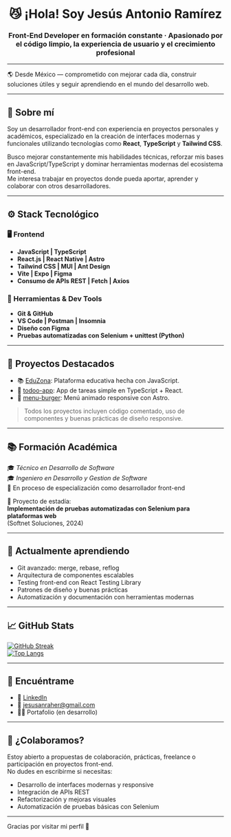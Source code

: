 <h1 align="center">😼 ¡Hola! Soy Jesús Antonio Ramírez</h1>

<h3 align="center">Front-End Developer en formación constante · Apasionado por el código limpio, la experiencia de usuario y el crecimiento profesional</h3>

---

🌎 Desde México — comprometido con mejorar cada día, construir soluciones útiles y seguir aprendiendo en el mundo del desarrollo web.

---

## 💼 Sobre mí

Soy un desarrollador front-end con experiencia en proyectos personales y académicos, especializado en la creación de interfaces modernas y funcionales utilizando tecnologías como **React**, **TypeScript** y **Tailwind CSS**.

Busco mejorar constantemente mis habilidades técnicas, reforzar mis bases en JavaScript/TypeScript y dominar herramientas modernas del ecosistema front-end.  
Me interesa trabajar en proyectos donde pueda aportar, aprender y colaborar con otros desarrolladores.

---

## ⚙️ Stack Tecnológico

### 🖥️ Frontend
- **JavaScript | TypeScript**
- **React.js | React Native | Astro**
- **Tailwind CSS | MUI | Ant Design**
- **Vite | Expo | Figma**
- **Consumo de APIs REST | Fetch | Axios**


### 🔧 Herramientas & Dev Tools
- **Git & GitHub**
- **VS Code | Postman | Insomnia**
- **Diseño con Figma**
- **Pruebas automatizadas con Selenium + unittest (Python)**

---

## 🚀 Proyectos Destacados

- 📚 [EduZona](https://github.com/JesusAntonioRH/EduZona): Plataforma educativa hecha con JavaScript.
- 📝 [todoo-app](https://github.com/JesusAntonioRH/todoo-app): App de tareas simple en TypeScript + React.
- 🍔 [menu-burger](https://github.com/JesusAntonioRH/menu-burger): Menú animado responsive con Astro.

> Todos los proyectos incluyen código comentado, uso de componentes y buenas prácticas de diseño responsive.

---

## 📚 Formación Académica

🎓 *Técnico en Desarrollo de Software*  
🎓 *Ingeniero en Desarrollo y Gestion de Software*  
🎯 En proceso de especialización como desarrollador front-end

🧪 Proyecto de estadía:  
**Implementación de pruebas automatizadas con Selenium para plataformas web**  
(Softnet Soluciones, 2024)

---

## 🌱 Actualmente aprendiendo

- Git avanzado: merge, rebase, reflog
- Arquitectura de componentes escalables
- Testing front-end con React Testing Library
- Patrones de diseño y buenas prácticas
- Automatización y documentación con herramientas modernas

---

## 📈 GitHub Stats

[![GitHub Streak](https://github-readme-streak-stats.herokuapp.com/?user=JesusAntonioRH&theme=tokyonight)](https://git.io/streak-stats)  
[![Top Langs](https://github-readme-stats.vercel.app/api/top-langs/?username=JesusAntonioRH&layout=compact&theme=tokyonight)](https://github.com/anuraghazra/github-readme-stats)

---

## 🔗 Encuéntrame

- 💼 [LinkedIn](www.linkedin.com/in/jesús-antonio-ramirez-hernandez-a0b47627b)
- 💌 jesusanraher@gmail.com
- 🧑‍💻 Portafolio (en desarrollo)

---

## 🤝 ¿Colaboramos?

Estoy abierto a propuestas de colaboración, prácticas, freelance o participación en proyectos front-end.  
No dudes en escribirme si necesitas:

- Desarrollo de interfaces modernas y responsive
- Integración de APIs REST
- Refactorización y mejoras visuales
- Automatización de pruebas básicas con Selenium

---

Gracias por visitar mi perfil 🚀
